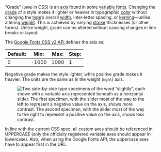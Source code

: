 
“Grade” (`GRAD` in CSS) is an [axis](/glossary/axis_in_variable_fonts) found in some [variable fonts](/glossary/variable_fonts). Changing the [grade](/glossary/grade) of a style makes it lighter or heavier in typographic [color](/glossary/color) without changing the [type](/glossary/type)’s overall [width](width), inter-letter spacing, or [kerning](/glossary/kerning)—unlike altering [weight](/glossary/weight). This is achieved by varying [stroke](/glossary/stroke) thicknesses (or other forms). Unlike weight, grade can be altered without causing changes in line breaks or layout.

The [Google Fonts CSS v2 API ](https://developers.google.com/fonts/docs/css2) defines the axis as:

| Default: | Min: | Max: | Step: |
| --- | --- | --- | --- |
| 0 | -1000 | 1000 | 1 |

Negative grade makes the style lighter, while positive grade makes it heavier. The units are the same as in the weight (`wght`) axis.

<figure>

![Two side-by-side type specimens of the word “slightly”, each shown with a variable axis represented beneath as a horizontal slider. The first specimen, with the slider most of the way to the left to represent a negative value on the axis, shows more contrast. The second specimen, with the slider most of the way to the right to represent a positive value on the axis, shows less contrast.](images/thumbnail.svg)

</figure>

In line with the current CSS spec, all custom axes should be referenced in UPPERCASE (only the officially registered variable axes should appear in lowercase). Also, when using the Google Fonts API, the uppercase axes have to appear first in the URL.
